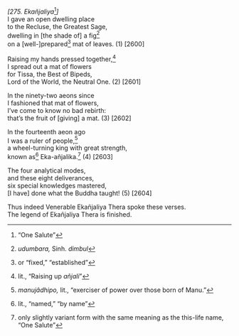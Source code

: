 *\[275. Ekañjaliya*[^1]*\]*  
I gave an open dwelling place  
to the Recluse, the Greatest Sage,  
dwelling in \[the shade of\] a fig[^2]  
on a \[well-\]prepared[^3] mat of leaves. (1) \[2600\]

Raising my hands pressed together,[^4]  
I spread out a mat of flowers  
for Tissa, the Best of Bipeds,  
Lord of the World, the Neutral One. (2) \[2601\]

In the ninety-two aeons since  
I fashioned that mat of flowers,  
I’ve come to know no bad rebirth:  
that’s the fruit of \[giving\] a mat. (3) \[2602\]

In the fourteenth aeon ago  
I was a ruler of people,[^5]  
a wheel-turning king with great strength,  
known as[^6] Eka-añjalika.[^7] (4) \[2603\]

The four analytical modes,  
and these eight deliverances,  
six special knowledges mastered,  
\[I have\] done what the Buddha taught! (5) \[2604\]

Thus indeed Venerable Ekañjaliya Thera spoke these verses.  
The legend of Ekañjaliya Thera is finished.

[^1]: “One Salute”

[^2]: *udumbara,* Sinh. *dimbul*

[^3]: or “fixed,” “established”

[^4]: lit., “Raising up *añjali*”

[^5]: *manujâdhipo,* lit., “exerciser of power over those born of Manu.”

[^6]: lit., “named,” “by name”

[^7]: only slightly variant form with the same meaning as the this-life name, “One Salute”
